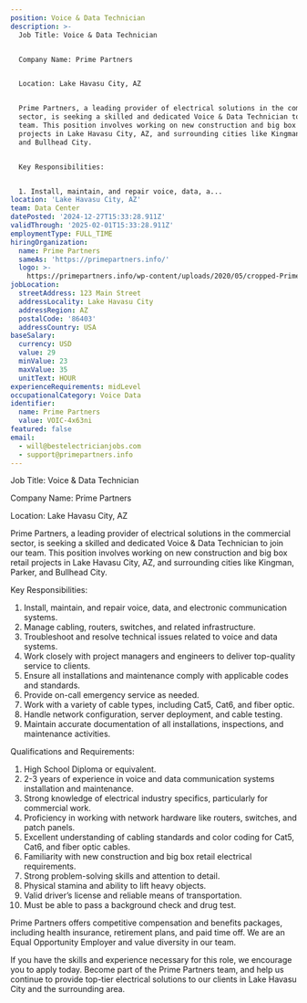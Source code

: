 ```yaml
---
position: Voice & Data Technician
description: >-
  Job Title: Voice & Data Technician


  Company Name: Prime Partners


  Location: Lake Havasu City, AZ


  Prime Partners, a leading provider of electrical solutions in the commercial
  sector, is seeking a skilled and dedicated Voice & Data Technician to join our
  team. This position involves working on new construction and big box retail
  projects in Lake Havasu City, AZ, and surrounding cities like Kingman, Parker,
  and Bullhead City. 


  Key Responsibilities:


  1. Install, maintain, and repair voice, data, a...
location: 'Lake Havasu City, AZ'
team: Data Center
datePosted: '2024-12-27T15:33:28.911Z'
validThrough: '2025-02-01T15:33:28.911Z'
employmentType: FULL_TIME
hiringOrganization:
  name: Prime Partners
  sameAs: 'https://primepartners.info/'
  logo: >-
    https://primepartners.info/wp-content/uploads/2020/05/cropped-Prime-Partners-Logo-NO-BG-1-1.png
jobLocation:
  streetAddress: 123 Main Street
  addressLocality: Lake Havasu City
  addressRegion: AZ
  postalCode: '86403'
  addressCountry: USA
baseSalary:
  currency: USD
  value: 29
  minValue: 23
  maxValue: 35
  unitText: HOUR
experienceRequirements: midLevel
occupationalCategory: Voice Data
identifier:
  name: Prime Partners
  value: VOIC-4x63ni
featured: false
email:
  - will@bestelectricianjobs.com
  - support@primepartners.info
---
```




Job Title: Voice & Data Technician

Company Name: Prime Partners

Location: Lake Havasu City, AZ

Prime Partners, a leading provider of electrical solutions in the commercial sector, is seeking a skilled and dedicated Voice & Data Technician to join our team. This position involves working on new construction and big box retail projects in Lake Havasu City, AZ, and surrounding cities like Kingman, Parker, and Bullhead City. 

Key Responsibilities:

1. Install, maintain, and repair voice, data, and electronic communication systems.
2. Manage cabling, routers, switches, and related infrastructure.
3. Troubleshoot and resolve technical issues related to voice and data systems.
4. Work closely with project managers and engineers to deliver top-quality service to clients.
5. Ensure all installations and maintenance comply with applicable codes and standards.
6. Provide on-call emergency service as needed.
7. Work with a variety of cable types, including Cat5, Cat6, and fiber optic.
8. Handle network configuration, server deployment, and cable testing.
9. Maintain accurate documentation of all installations, inspections, and maintenance activities.

Qualifications and Requirements:

1. High School Diploma or equivalent.
2. 2-3 years of experience in voice and data communication systems installation and maintenance.
3. Strong knowledge of electrical industry specifics, particularly for commercial work.
4. Proficiency in working with network hardware like routers, switches, and patch panels.
5. Excellent understanding of cabling standards and color coding for Cat5, Cat6, and fiber optic cables.
6. Familiarity with new construction and big box retail electrical requirements.
7. Strong problem-solving skills and attention to detail.
8. Physical stamina and ability to lift heavy objects.
9. Valid driver’s license and reliable means of transportation.
10. Must be able to pass a background check and drug test.

Prime Partners offers competitive compensation and benefits packages, including health insurance, retirement plans, and paid time off. We are an Equal Opportunity Employer and value diversity in our team.

If you have the skills and experience necessary for this role, we encourage you to apply today. Become part of the Prime Partners team, and help us continue to provide top-tier electrical solutions to our clients in Lake Havasu City and the surrounding area.
